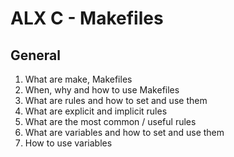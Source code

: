 # ALX C - Makefiles

## General
1. What are make, Makefiles
2. When, why and how to use Makefiles
3. What are rules and how to set and use them
4. What are explicit and implicit rules
5. What are the most common / useful rules
6. What are variables and how to set and use them
7. How to use variables

